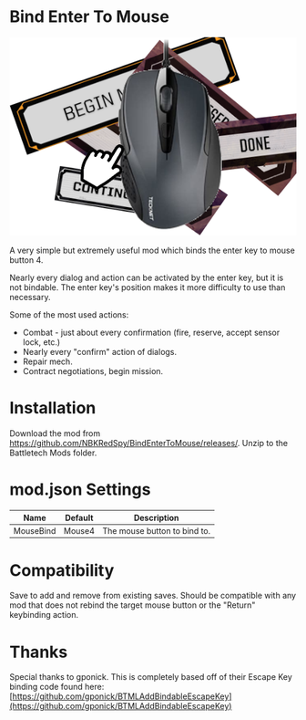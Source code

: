 # Bind Enter To Mouse


![Banner](./Media/Banner.png)


A very simple but extremely useful mod which binds the enter key to mouse button 4.

Nearly every dialog and action can be activated by the enter key, but it is not bindable.  The enter key's position makes it more difficulty to use than necessary.

Some of the most used actions:
* Combat - just about every confirmation (fire, reserve, accept sensor lock, etc.)
* Nearly every "confirm" action of dialogs.
* Repair mech.
* Contract negotiations, begin mission.


# Installation
Download the mod from https://github.com/NBKRedSpy/BindEnterToMouse/releases/.  Unzip to the Battletech Mods folder.

# mod.json Settings

|Name|Default|Description|
|--|--|--|
|MouseBind|Mouse4|The mouse button to bind to.  |

# Compatibility 
Save to add and remove from existing saves.
Should be compatible with any mod that does not rebind the target mouse button or the "Return" keybinding action.


# Thanks

Special thanks to gponick.  This is completely based off of their Escape Key binding code found here:
[https://github.com/gponick/BTMLAddBindableEscapeKey](https://github.com/gponick/BTMLAddBindableEscapeKey)
